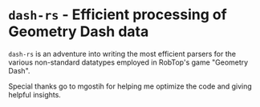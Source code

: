 # `dash-rs` - Efficient processing of Geometry Dash data

`dash-rs` is an adventure into writing the most efficient parsers for the various non-standard datatypes employed in RobTop's game "Geometry Dash".

Special thanks go to mgostih for helping me optimize the code and giving helpful insights.